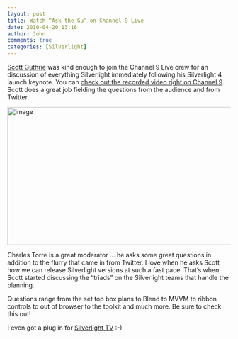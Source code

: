 ```yaml
---
layout: post
title: Watch “Ask the Gu” on Channel 9 Live
date: 2010-04-20 13:16
author: John
comments: true
categories: [Silverlight]
---
```

<p><a href="http://weblogs.asp.net/scottgu/">Scott Guthrie</a> was kind enough to join the Channel 9 Live crew for an discussion of everything Silverlight immediately following his Silverlight 4 launch keynote. You can <a href="http://channel9.msdn.com/posts/NicFill/Ch9Live-at-Silverlight-4-Launch-Ask-The-Gu/">check out the recorded video right on Channel 9</a>. Scott does a great job fielding the questions from the audience and from Twitter. </p>  <p><a href="http://channel9.msdn.com/posts/NicFill/Ch9Live-at-Silverlight-4-Launch-Ask-The-Gu/"><img style="border-bottom: 0px; border-left: 0px; display: inline; border-top: 0px; border-right: 0px" title="image" border="0" alt="image" src="/wp-content/uploads/files/media/image/WindowsLiveWriter/WatchAsktheGuonChannel9Live_8E12/image_3.png" width="546" height="311" /></a> </p>  <p>Charles Torre is a great moderator … he asks some great questions in addition to the flurry that came in from Twitter. I love when he asks Scott how we can release Silverlight versions at such a fast pace. That’s when Scott started discussing the “triads” on the Silverlight teams that handle the planning.</p>  <p>Questions range from the set top box plans to Blend to MVVM to ribbon controls to out of browser to the toolkit and much more. Be sure to check this out!</p>  <p>I even got a plug in for <a href="http://silverlight.tv">Silverlight TV</a> :-)</p>

